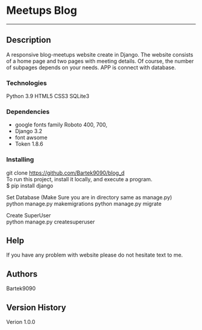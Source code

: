 # Meetups Blog 
-------------------------

## Description
A responsive blog-meetups website create in Django.
The website consists of a home page and two pages with meeting details. Of course, the number of subpages depends on your needs.
APP is connect with database.
 

### Technologies
Python 3.9
HTML5
CSS3
SQLite3
### Dependencies

* google fonts family Roboto 400, 700, 
* Django 3.2
* font awsome
* Token 1.8.6

### Installing
git clone https://github.com/Bartek9090/blog_d  <br/>
To run this project, install it locally, and execute a program. <br/>
$ pip install django

Set Database (Make Sure you are in directory same as manage.py)<br/>
python manage.py makemigrations
python manage.py migrate <br/>

Create SuperUser <br/>
python manage.py createsuperuser

## Help

If you have any problem with website please do not hesitate text to me.

## Authors
Bartek9090

## Version History

Verion 1.0.0
